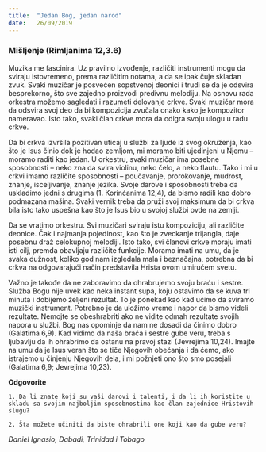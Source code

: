 ```yaml
---
title:  "Jedan Bog, jedan narod"
date:   26/09/2019
---
```


### Mišljenje (Rimljanima 12,3.6)

Muzika me fascinira. Uz pravilno izvođenje, različiti instrumenti mogu da sviraju istovremeno, prema različitim notama, a da se ipak čuje skladan zvuk. Svaki muzičar je posvećen sopstvenoj deonici i trudi se da je odsvira besprekorno, što sve zajedno proizvodi predivnu melodiju. Na osnovu rada orkestra možemo sagledati i razumeti delovanje crkve. Svaki muzičar mora da odsvira svoj deo da bi kompozicija zvučala onako kako je kompozitor nameravao. Isto tako, svaki član crkve mora da odigra svoju ulogu u radu crkve.

Da bi crkva izvršila pozitivan uticaj u službi za ljude iz svog okruženja, kao što je Isus činio dok je hodao zemljom, mi moramo biti ujedinjeni u Njemu – moramo raditi kao jedan. U orkestru, svaki muzičar ima posebne sposobnosti – neko zna da svira violinu, neko čelo, a neko flautu. Tako i mi u crkvi imamo različite sposobnosti – poučavanje, prorokovanje, mudrost, znanje, isceljivanje, znanje jezika. Svoje darove i sposobnosti treba da uskladimo jedni s drugima (1. Korinćanima 12,4), da bismo radili kao dobro podmazana mašina. Svaki vernik treba da pruži svoj maksimum da bi crkva bila isto tako uspešna kao što je Isus bio u svojoj službi ovde na zemlji.

Da se vratimo orkestru. Svi muzičari sviraju istu kompoziciju, ali različite deonice. Čak i najmanja pojedinost, kao što je zveckanje trijangla, daje posebnu draž celokupnoj melodiji. Isto tako, svi članovi crkve moraju imati isti cilj, premda obavljaju različite funkcije. Moramo imati na umu, da je svaka dužnost, koliko god nam izgledala mala i beznačajna, potrebna da bi crkva na odgovarajući način predstavila Hrista ovom umirućem svetu.

Važno je takođe da ne zaboravimo da ohrabrujemo svoju braću i sestre. Služba Bogu nije uvek kao neka instant supa, koju ostavimo da se kuva tri minuta i dobijemo željeni rezultat. To je ponekad kao kad učimo da sviramo muzički instrument. Potrebno je da uložimo vreme i napor da bismo videli rezultate. Nemojte se obeshrabriti ako ne vidite odmah rezultate svojih napora u službi. Bog nas opominje da nam ne dosadi da činimo dobro (Galatima 6,9). Kad vidimo da naša braća i sestre gube veru, treba s ljubavlju da ih ohrabrimo da ostanu na pravoj stazi (Jevrejima 10,24). Imajte na umu da je Isus veran što se tiče Njegovih obećanja i da ćemo, ako istrajemo u činjenju Njegovih dela, i mi požnjeti ono što smo posejali (Galatima 6,9; Jevrejima 10,23).

**Odgovorite**

`1.	Da li znate koji su vaši darovi i talenti, i da li ih koristite u skladu sa svojim najboljim sposobnostima kao član zajednice Hristovih slugu?`

`2.	Šta možete učiniti da biste ohrabrili one koji kao da gube veru?`

*Daniel Ignasio, Dabadi, Trinidad i Tobago*
